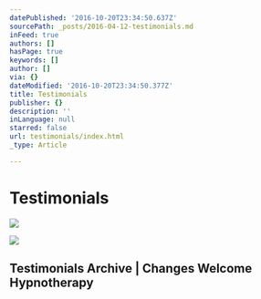 ```yaml
---
datePublished: '2016-10-20T23:34:50.637Z'
sourcePath: _posts/2016-04-12-testimonials.md
inFeed: true
authors: []
hasPage: true
keywords: []
author: []
via: {}
dateModified: '2016-10-20T23:34:50.377Z'
title: Testimonials
publisher: {}
description: ''
inLanguage: null
starred: false
url: testimonials/index.html
_type: Article

---
```

# Testimonials
![](https://s3-us-west-2.amazonaws.com/the-grid-img/p/1faeee12bedb06fc5208bb787217ef88af131558.jpg)

<article style=""><img src="https://s3-us-west-2.amazonaws.com/the-grid-img/p/f07c5307a3aa7a042dd9cbfafa665035563965ec.jpg" /><h1>Testimonials Archive | Changes Welcome Hypnotherapy</h1></article>